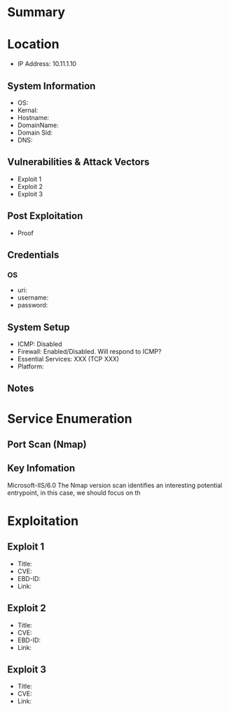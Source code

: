# Summary
# Location
- IP Address: 10.11.1.10
## System Information
- OS: 
- Kernal:
- Hostname: 
- DomainName: 
- Domain Sid: 
- DNS: 
## Vulnerabilities & Attack Vectors
- Exploit 1
- Exploit 2
- Exploit 3
## Post Exploitation
- Proof
## Credentials
### OS
- uri:
- username:
- password:

## System Setup
- ICMP: Disabled
- Firewall: Enabled/Disabled. Will respond to ICMP?
- Essential Services: XXX (TCP XXX)
- Platform:

## Notes

# Service Enumeration
## Port Scan (Nmap)

## Key Infomation
Microsoft-IIS/6.0
The Nmap version scan identifies an interesting potential entrypoint, in this case, we should focus on th

# Exploitation
## Exploit 1
- Title: 
- CVE: 
- EBD-ID: 
- Link: 

## Exploit 2
- Title: 
- CVE:
- EBD-ID: 
- Link: 

## Exploit 3
- Title:
- CVE:
- Link:
